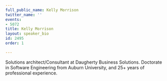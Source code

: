 ```yaml
---
full_public_name: Kelly Morrison
twitter_name: ''
events:
- 5072
title: Kelly Morrison
layout: speaker_bio
id: 2495
order: 1

---
```

Solutions architect/Consultant at Daugherty Business Solutions. Doctorate in Software Engineering from Auburn University, and 25+ years of professional experience.